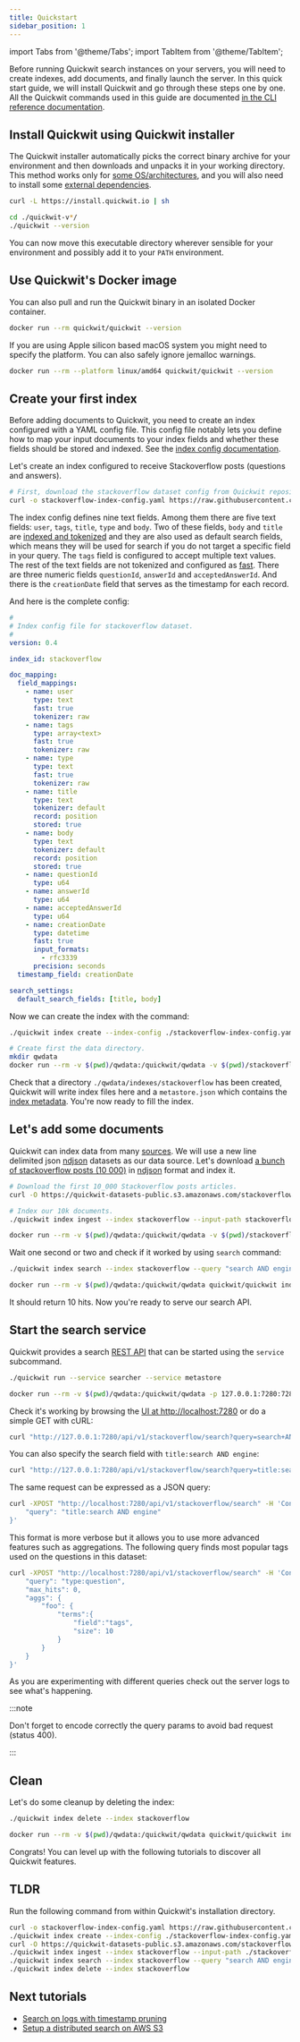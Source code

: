 ```yaml
---
title: Quickstart
sidebar_position: 1
---
```


import Tabs from '@theme/Tabs';
import TabItem from '@theme/TabItem';


Before running Quickwit search instances on your servers, you will need to create indexes, add documents, and finally launch the server. In this quick start guide, we will install Quickwit and go through these steps one by one. All the Quickwit commands used in this guide are documented [in the CLI reference documentation](../reference/cli.md).

## Install Quickwit using Quickwit installer

The Quickwit installer automatically picks the correct binary archive for your environment and then downloads and unpacks it in your working directory.
This method works only for [some OS/architectures](installation.md#download), and you will also need to install some [external dependencies](installation.md#note-on-external-dependencies).

```bash
curl -L https://install.quickwit.io | sh
```

```bash
cd ./quickwit-v*/
./quickwit --version
```

You can now move this executable directory wherever sensible for your environment and possibly add it to your `PATH` environment.

## Use Quickwit's Docker image

You can also pull and run the Quickwit binary in an isolated Docker container.

```bash
docker run --rm quickwit/quickwit --version
```

If you are using Apple silicon based macOS system you might need to specify the platform. You can also safely ignore jemalloc warnings.

```bash
docker run --rm --platform linux/amd64 quickwit/quickwit --version
```

## Create your first index

Before adding documents to Quickwit, you need to create an index configured with a YAML config file. This config file notably lets you define how to map your input documents to your index fields and whether these fields should be stored and indexed. See the [index config documentation](../configuration/index-config.md).

Let's create an index configured to receive Stackoverflow posts (questions and answers).

```bash
# First, download the stackoverflow dataset config from Quickwit repository.
curl -o stackoverflow-index-config.yaml https://raw.githubusercontent.com/quickwit-oss/quickwit/main/config/tutorials/stackoverflow/index-config.yaml
```

The index config defines nine text fields. Among them there are five text fields: `user`, `tags`, `title`, `type` and `body`. Two of these fields, `body` and `title` are [indexed and tokenized](../configuration/index-config.md#text-type) and they are also used as default search fields, which means they will be used for search if you do not target a specific field in your query. The `tags` field is configured to accept multiple text values. The rest of the text fields are not tokenized and configured as [fast](../configuration/index-config.md#text-type). There are three numeric fields `questionId`, `answerId` and `acceptedAnswerId`. And there is the `creationDate` field that serves as the timestamp for each record.

And here is the complete config:

```yaml title="stackoverflow-index-config.yaml"
#
# Index config file for stackoverflow dataset.
#
version: 0.4

index_id: stackoverflow

doc_mapping:
  field_mappings:
    - name: user
      type: text
      fast: true
      tokenizer: raw
    - name: tags
      type: array<text>
      fast: true
      tokenizer: raw
    - name: type
      type: text
      fast: true
      tokenizer: raw
    - name: title
      type: text
      tokenizer: default
      record: position
      stored: true
    - name: body
      type: text
      tokenizer: default
      record: position
      stored: true
    - name: questionId
      type: u64
    - name: answerId
      type: u64
    - name: acceptedAnswerId
      type: u64
    - name: creationDate
      type: datetime
      fast: true
      input_formats:
        - rfc3339
      precision: seconds
  timestamp_field: creationDate

search_settings:
  default_search_fields: [title, body]
```

Now we can create the index with the command:

<Tabs>

<TabItem value="cli" label="CLI">

```bash
./quickwit index create --index-config ./stackoverflow-index-config.yaml
```

</TabItem>

<TabItem value="docker" label="Docker">

```bash
# Create first the data directory.
mkdir qwdata
docker run --rm -v $(pwd)/qwdata:/quickwit/qwdata -v $(pwd)/stackoverflow-index-config.yaml:/quickwit/index-config.yaml quickwit/quickwit index create --index-config index-config.yaml
```

</TabItem>

</Tabs>

Check that a directory `./qwdata/indexes/stackoverflow` has been created, Quickwit will write index files here and a `metastore.json` which contains the [index metadata](../concepts/architecture.md#index).
You're now ready to fill the index.


## Let's add some documents

Quickwit can index data from many [sources](../configuration/source-config.md). We will use a new line delimited json [ndjson](http://ndjson.org/) datasets as our data source.
Let's download [a bunch of stackoverflow posts (10 000)](https://quickwit-datasets-public.s3.amazonaws.com/stackoverflow.posts.transformed-10000.json) in [ndjson](http://ndjson.org/) format and index it.

```bash
# Download the first 10_000 Stackoverflow posts articles.
curl -O https://quickwit-datasets-public.s3.amazonaws.com/stackoverflow.posts.transformed-10000.json
```

<Tabs>

<TabItem value="cli" label="CLI">

```bash
# Index our 10k documents.
./quickwit index ingest --index stackoverflow --input-path stackoverflow.posts.transformed-10000.json
```

</TabItem>

<TabItem value="docker" label="Docker">

```bash
docker run --rm -v $(pwd)/qwdata:/quickwit/qwdata -v $(pwd)/stackoverflow.posts.transformed-10000.json:/quickwit/docs.json quickwit/quickwit index ingest --index stackoverflow --input-path docs.json
```

</TabItem>

</Tabs>

Wait one second or two and check if it worked by using `search` command:

<Tabs>

<TabItem value="cli" label="CLI">

```bash
./quickwit index search --index stackoverflow --query "search AND engine"
```

</TabItem>

<TabItem value="docker" label="Docker">

```bash
docker run --rm -v $(pwd)/qwdata:/quickwit/qwdata quickwit/quickwit index search --index stackoverflow --query "search AND engine"
```

</TabItem>

</Tabs>

It should return 10 hits. Now you're ready to serve our search API.


## Start the search service

Quickwit provides a search [REST API](../reference/rest-api.md) that can be started using the `service` subcommand.

<Tabs>

<TabItem value="cli" label="CLI">

```bash
./quickwit run --service searcher --service metastore
```

</TabItem>

<TabItem value="docker" label="Docker">

```bash
docker run --rm -v $(pwd)/qwdata:/quickwit/qwdata -p 127.0.0.1:7280:7280 quickwit/quickwit run --service searcher --service metastore
```

</TabItem>

</Tabs>


Check it's working by browsing the [UI at http://localhost:7280](http://localhost:7280) or do a simple GET with cURL:
```bash
curl "http://127.0.0.1:7280/api/v1/stackoverflow/search?query=search+AND+engine"
```

You can also specify the search field with `title:search AND engine`:
```bash
curl "http://127.0.0.1:7280/api/v1/stackoverflow/search?query=title:search+AND+engine"
```

The same request can be expressed as a JSON query:
```bash
curl -XPOST "http://localhost:7280/api/v1/stackoverflow/search" -H 'Content-Type: application/json' -d '{
    "query": "title:search AND engine"
}'
```

This format is more verbose but it allows you to use more advanced features such as aggregations. The following query finds most popular tags used on the questions in this dataset:
```bash
curl -XPOST "http://localhost:7280/api/v1/stackoverflow/search" -H 'Content-Type: application/json' -d '{
    "query": "type:question",
    "max_hits": 0,
    "aggs": {
        "foo": {
            "terms":{
                "field":"tags",
                "size": 10
            }
        }
    }
}'
```

As you are experimenting with different queries check out the server logs to see what's happening.

:::note

Don't forget to encode correctly the query params to avoid bad request (status 400).

:::



## Clean

Let's do some cleanup by deleting the index:

<Tabs>

<TabItem value="cli" label="CLI">

```bash
./quickwit index delete --index stackoverflow
```

</TabItem>

<TabItem value="docker" label="Docker">

```bash
docker run --rm -v $(pwd)/qwdata:/quickwit/qwdata quickwit/quickwit index delete --index stackoverflow
```

</TabItem>

</Tabs>

Congrats! You can level up with the following tutorials to discover all Quickwit features.


## TLDR

Run the following command from within Quickwit's installation directory.

```bash
curl -o stackoverflow-index-config.yaml https://raw.githubusercontent.com/quickwit-oss/quickwit/main/config/tutorials/stackoverflow/index-config.yaml
./quickwit index create --index-config ./stackoverflow-index-config.yaml
curl -O https://quickwit-datasets-public.s3.amazonaws.com/stackoverflow.posts.transformed-10000.json
./quickwit index ingest --index stackoverflow --input-path ./stackoverflow.posts.transformed-10000.json
./quickwit index search --index stackoverflow --query "search AND engine"
./quickwit index delete --index stackoverflow
```


## Next tutorials

- [Search on logs with timestamp pruning](/docs/tutorials/tutorial-hdfs-logs)
- [Setup a distributed search on AWS S3](/docs/tutorials/tutorial-hdfs-logs-distributed-search-aws-s3)
